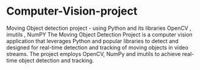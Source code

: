 # Computer-Vision-project
Moving Object detection project - using Python and its libraries OpenCV , imutils , NumPY 
The Moving Object Detection Project is a computer vision application that leverages Python and 
popular libraries to detect and designed for real-time detection and tracking of moving objects in video streams. The project employs OpenCV, NumPy and 
imutils to achieve real-time object detection and tracking.
